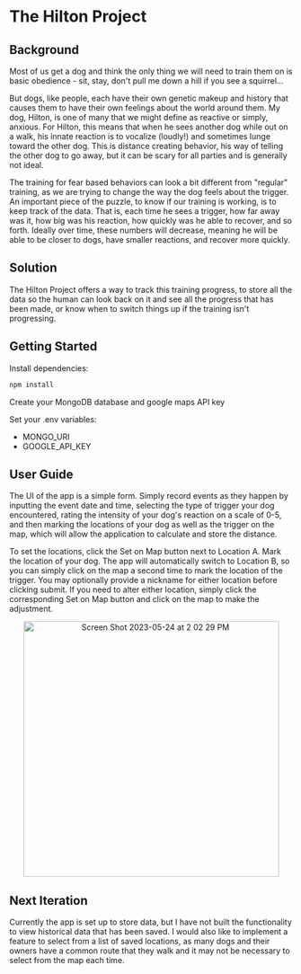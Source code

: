 <h1>The Hilton Project</h1>

<h2>Background</h2>
<p>Most of us get a dog and think the only thing we will need to train them on is basic obedience - sit, stay, don't pull me down a hill if you see a squirrel...</p>

<p>But dogs, like people, each have their own genetic makeup and history that causes them to have their own feelings about the world around them.  My dog, Hilton, is one of many that we might define as reactive or simply, anxious.  For Hilton, this means that when he sees another dog while out on a walk, his innate reaction is to vocalize (loudly!) and sometimes lunge toward the other dog.  This is distance creating behavior, his way of telling the other dog to go away, but it can be scary for all parties and is generally not ideal.</p>

<p>The training for fear based behaviors can look a bit different from "regular" training, as we are trying to change the way the dog feels about the trigger.  An important piece of the puzzle, to know if our training is working, is to keep track of the data.  That is, each time he sees a trigger, how far away was it, how big was his reaction, how quickly was he able to recover, and so forth.  Ideally over time, these numbers will decrease, meaning he will be able to be closer to dogs, have smaller reactions, and recover more quickly.</p>

<h2>Solution</h2>
<p>The Hilton Project offers a way to track this training progress, to store all the data so the human can look back on it and see all the progress that has been made, or know when to switch things up if the training isn't progressing.</p>

<h2>Getting Started</h2>
Install dependencies:

```js
npm install
```

Create your MongoDB database and google maps API key

Set your .env variables:
<ul>
  <li>MONGO_URI</li>
  <li>GOOGLE_API_KEY</li>
</ul>

<h2>User Guide</h2>
<p>The UI of the app is a simple form.  Simply record events as they happen by inputting the event date and time, selecting the type of trigger your dog encountered, rating the intensity of your dog's reaction on a scale of 0-5, and then marking the locations of your dog as well as the trigger on the map, which will allow the application to calculate and store the distance.</p>

<p>To set the locations, click the Set on Map button next to Location A.  Mark the location of your dog.  The app will automatically switch to Location B, so you can simply click on the map a second time to mark the location of the trigger.  You may optionally provide a nickname for either location before clicking submit.  If you need to alter either location, simply click the corresponding Set on Map button and click on the map to make the adjustment.</p>
<p align="center">
<img width="455" alt="Screen Shot 2023-05-24 at 2 02 29 PM" src="https://github.com/melissamcl/the-hilton-project/assets/113558917/772f5b24-c23a-44f2-9803-aae976080fc5">
</p>

<h2>Next Iteration</h2>
Currently the app is set up to store data, but I have not built the functionality to view historical data that has been saved.  I would also like to implement a feature to select from a list of saved locations, as many dogs and their owners have a common route that they walk and it may not be necessary to select from the map each time.
